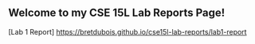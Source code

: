 ## Welcome to my CSE 15L Lab Reports Page!

[Lab 1 Report] https://bretdubois.github.io/cse15l-lab-reports/lab1-report
